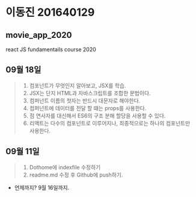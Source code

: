# 이동진 201640129
## movie_app_2020
react JS fundamentails course 2020
## 09월 18일
>1. 컴포넌트가 무엇인지 알아보고, JSX를 학습.
>2. JSX는 단지 HTML과 자바스크립트를 조합한 문법이다.
>3. 컴퍼넌트 이름의 첫자는 반드시 대문자로 해야한다.
>4. 컴퍼넌트에 데이터를 전달 할 떄는 props를 사용한다.
>5. 점 연사자를 대신해서 ES6의 구조 분해 할당을 사용할 수 있다.
>6. 리액트는 다수의 컴포넌트로 이루어지나, 최종적으로는 하나의 컴포넌트만
사용한다.

## 09월 11일
>1. Dothome에 indexfile 수정하기
>2. readme.md 수정 후 Github에 push하기.
* 언제까지? 9월 16일까지.